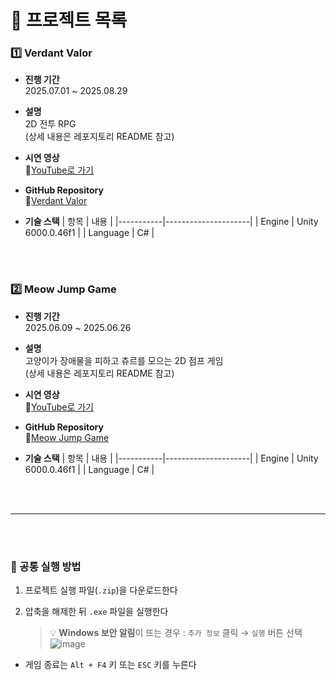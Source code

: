 # 📌 프로젝트 목록

### 1️⃣ Verdant Valor

- **진행 기간**  
  2025.07.01 ~ 2025.08.29
  
- **설명**  
  2D 전투 RPG  
  (상세 내용은 레포지토리 README 참고)

- **시연 영상**  
  🎥[YouTube로 가기](https://www.youtube.com/watch?v=jal_0tfmpjY)
  
- **GitHub Repository**  
  🔗[Verdant Valor](https://github.com/binna/VerdantValor)
  
- **기술 스택**
  | 항목      | 내용                |
  |-----------|---------------------|
  | Engine    | Unity 6000.0.46f1   |
  | Language  | C#                  |

<br><br>

### 2️⃣ Meow Jump Game

- **진행 기간**  
  2025.06.09 ~ 2025.06.26
  
- **설명**  
  고양이가 장애물을 피하고 츄르를 모으는 2D 점프 게임  
  (상세 내용은 레포지토리 README 참고)

- **시연 영상**  
  🎥[YouTube로 가기](https://www.youtube.com/watch?v=BIQlgI6KWB4)
  
- **GitHub Repository**  
  🔗[Meow Jump Game](https://github.com/binna/MeowJumpGame)
  
- **기술 스택**
  | 항목      | 내용                |
  |-----------|---------------------|
  | Engine    | Unity 6000.0.46f1   |
  | Language  | C#                  |
  
<br><br>

---

<br><br>

### 🔧 공통 실행 방법
1. 프로젝트 실행 파일(`.zip`)을 다운로드한다
   
2. 압축을 해제한 뒤 `.exe` 파일을 실행한다
   > 💡 **Windows 보안 알림**이 뜨는 경우 :
   > `추가 정보` 클릭 → `실행` 버튼 선택
   > <br/>
   > ![image](https://github.com/user-attachments/assets/2e5e8964-c228-41b1-8325-684387966a38)
   

* 게임 종료는 `Alt + F4` 키 또는 `ESC` 키를 누른다
